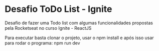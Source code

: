 <h1> Desafio ToDo List - Ignite</h1>

<p>Desafio de fazer uma Todo list com algumas funcionalidades
propostas pela Rocketseat no curso Ignite - ReactJS<p>

<p> Para executar basta clonar o projeto, usar o npm install e após isso
usar para rodar o programa: npm run dev</p>